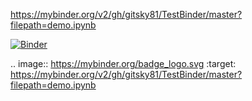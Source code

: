 https://mybinder.org/v2/gh/gitsky81/TestBinder/master?filepath=demo.ipynb

[![Binder](https://mybinder.org/badge_logo.svg)](https://mybinder.org/v2/gh/gitsky81/TestBinder/master?filepath=demo.ipynb)

.. image:: https://mybinder.org/badge_logo.svg
 :target: https://mybinder.org/v2/gh/gitsky81/TestBinder/master?filepath=demo.ipynb
